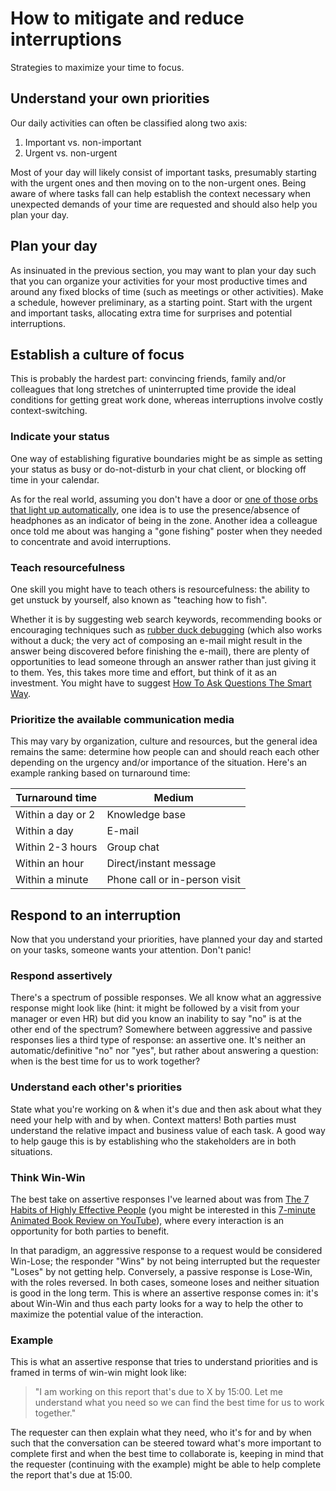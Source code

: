 How to mitigate and reduce interruptions
========================================

Strategies to maximize your time to focus.

Understand your own priorities
------------------------------

Our daily activities can often be classified along two axis:

1. Important vs. non-important
2. Urgent vs. non-urgent

Most of your day will likely consist of important tasks, presumably starting with the urgent ones and then moving on to the non-urgent ones.  Being aware of where tasks fall can help establish the context necessary when unexpected demands of your time are requested and should also help you plan your day.

Plan your day
-------------

As insinuated in the previous section, you may want to plan your day such that you can organize your activities for your most productive times and around any fixed blocks of time (such as meetings or other activities).  Make a schedule, however preliminary, as a starting point.  Start with the urgent and important tasks, allocating extra time for surprises and potential interruptions.

Establish a culture of focus
----------------------------

This is probably the hardest part:  convincing friends, family and/or colleagues that long stretches of uninterrupted time provide the ideal conditions for getting great work done, whereas interruptions involve costly context-switching.

### Indicate your status

One way of establishing figurative boundaries might be as simple as setting your status as busy or do-not-disturb in your chat client, or blocking off time in your calendar.

As for the real world, assuming you don't have a door or [one of those orbs that light up automatically](https://www.busylight.com/en/about), one idea is to use the presence/absence of headphones as an indicator of being in the zone.  Another idea a colleague once told me about was hanging a "gone fishing" poster when they needed to concentrate and avoid interruptions.

### Teach resourcefulness

One skill you might have to teach others is resourcefulness: the ability to get unstuck by yourself, also known as "teaching how to fish".

Whether it is by suggesting web search keywords, recommending books or encouraging techniques such as [rubber duck debugging](https://rubberduckdebugging.com/) (which also works without a duck; the very act of composing an e-mail might result in the answer being discovered before finishing the e-mail), there are plenty of opportunities to lead someone through an answer rather than just giving it to them.  Yes, this takes more time and effort, but think of it as an investment.  You might have to suggest [How To Ask Questions The Smart Way](http://catb.org/~esr/faqs/smart-questions.html).

### Prioritize the available communication media

This may vary by organization, culture and resources, but the general idea remains the same: determine how people can and should reach each other depending on the urgency and/or importance of the situation.  Here's an example ranking based on turnaround time:

| Turnaround time   | Medium                        |
| ----------------- | ----------------------------- |
| Within a day or 2 | Knowledge base                |
| Within a day      | E-mail                        |
| Within 2-3 hours  | Group chat                    |
| Within an hour    | Direct/instant message        |
| Within a minute   | Phone call or in-person visit |

Respond to an interruption
--------------------------

Now that you understand your priorities, have planned your day and started on your tasks, someone wants your attention.  Don't panic!

### Respond assertively

There's a spectrum of possible responses.  We all know what an aggressive response might look like (hint: it might be followed by a visit from your manager or even HR) but did you know an inability to say "no" is at the other end of the spectrum?  Somewhere between aggressive and passive responses lies a third type of response: an assertive one.  It's neither an automatic/definitive "no" nor "yes", but rather about answering a question:  when is the best time for us to work together?

### Understand each other's priorities

State what you're working on & when it's due and then ask about what they need your help with and by when.  Context matters!  Both parties must understand the relative impact and business value of each task. A good way to help gauge this is by establishing who the stakeholders are in both situations.

### Think Win-Win

The best take on assertive responses I've learned about was from [The 7 Habits of Highly Effective People](https://en.wikipedia.org/wiki/The_7_Habits_of_Highly_Effective_People) (you might be interested in this [7-minute Animated Book Review on YouTube](https://www.youtube.com/watch?v=jy8XE5h8qGM)), where every interaction is an opportunity for both parties to benefit.

In that paradigm, an aggressive response to a request would be considered Win-Lose; the responder "Wins" by not being interrupted but the requester "Loses" by not getting help.  Conversely, a passive response is Lose-Win, with the roles reversed.  In both cases, someone loses and neither situation is good in the long term.  This is where an assertive response comes in: it's about Win-Win and thus each party looks for a way to help the other to maximize the potential value of the interaction.

### Example

This is what an assertive response that tries to understand priorities and is framed in terms of win-win might look like:
> "I am working on this report that's due to X by 15:00.  Let me understand what you need so we can find the best time for us to work together."

The requester can then explain what they need, who it's for and by when such that the conversation can be steered toward what's more important to complete first and when the best time to collaborate is, keeping in mind that the requester (continuing with the example) might be able to help complete the report that's due at 15:00.
